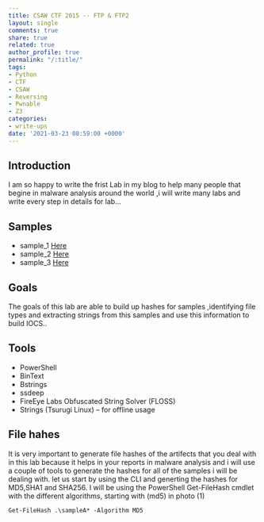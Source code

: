 ```yaml
---
title: CSAW CTF 2015 -- FTP & FTP2
layout: single
comments: true
share: true
related: true
author_profile: true
permalink: "/:title/"
tags:
- Python
- CTF
- CSAW
- Reversing
- Pwnable
- Z3
categories:
- write-ups
date: '2021-03-23 08:59:00 +0000'
---
```



## Introduction
I am so happy to write the frist Lab in my blog to help 
many people that begine in malware analysis around the world 
,i will write many labs and write every step in details
for lab...
<!-- more -->
## Samples 
* sample_1 [Here](https://app.any.run/tasks/328bfbaf-dd18-4460-a49d-ed842213be64/)
* sample_2 [Here](https://app.any.run/tasks/4157c52f-2a63-4a1c-a318-d39650b2e6f4/#)
* sample_3 [Here](https://app.any.run/tasks/e99a8b84-f618-4fcf-81ec-b952ea5335f3/#)
## Goals 
The goals of this lab are able to build up hashes for samples ,identifying file types and extracting strings 
from this samples and use this information to build IOCS..
## Tools 
* PowerShell
* BinText
* Bstrings
* ssdeep
* FireEye Labs Obfuscated String Solver (FLOSS)
* Strings (Tsurugi Linux) – for offline usage
## File hahes 
It is very important to generate file hashes of the artifects that you deal with in this lab 
because it helps in your reports in malware analysis and i will use a couple of tools to generate
the hashes for all of the samples i will be dealing with.
let us start by using the CLI and generting the hashes for MD5,SHA1 and SHA256.
I will be using the PowerShell Get-FileHash cmdlet with the different algorithms, starting with (md5) in photo (1)

`Get-FileHash .\sampleA* -Algorithm MD5`



